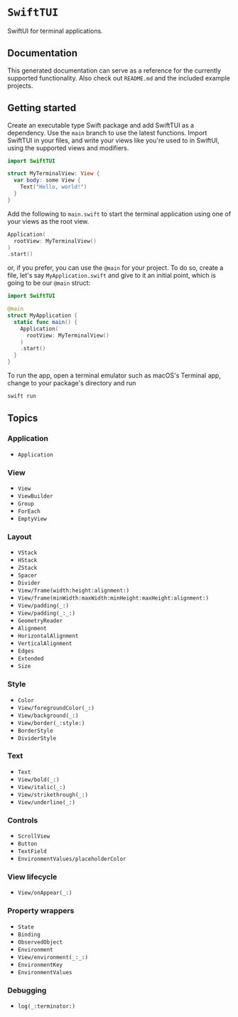 # ``SwiftTUI``

SwiftUI for terminal applications.

## Documentation

This generated documentation can serve as a reference for the currently supported functionality. Also check out `README.md` and the included example projects.

## Getting started

Create an executable type Swift package and add SwiftTUI as a dependency. Use the `main` branch to use the latest functions. Import SwiftTUI in your files, and write your views like you're used to in SwiftUI, using the supported views and modifiers. 

```swift
import SwiftTUI

struct MyTerminalView: View {
  var body: some View {
    Text("Hello, world!")
  }
}
```

Add the following to `main.swift` to start the terminal application using one of your views as the root view.

```swift
Application(
  rootView: MyTerminalView()
)
.start()
```
or, if you prefer, you can use the `@main` for your project. To do so, create a file, let's say `MyApplication.swift` and give to it an initial point, which is going to be our `@main` struct:

```swift
import SwiftTUI

@main
struct MyApplication {
  static func main() {
    Application(
      rootView: MyTerminalView()
    )
    .start()
  }
}
```

To run the app, open a terminal emulator such as macOS's Terminal app, change to your package's directory and run

```bash
swift run
```

## Topics

### Application

- ``Application``

### View

- ``View``
- ``ViewBuilder``
- ``Group``
- ``ForEach``
- ``EmptyView``

### Layout

- ``VStack``
- ``HStack``
- ``ZStack``
- ``Spacer``
- ``Divider``
- ``View/frame(width:height:alignment:)``
- ``View/frame(minWidth:maxWidth:minHeight:maxHeight:alignment:)``
- ``View/padding(_:)``
- ``View/padding(_:_:)``
- ``GeometryReader``
- ``Alignment``
- ``HorizontalAlignment``
- ``VerticalAlignment``
- ``Edges``
- ``Extended``
- ``Size``

### Style

- ``Color``
- ``View/foregroundColor(_:)``
- ``View/background(_:)``
- ``View/border(_:style:)``
- ``BorderStyle``
- ``DividerStyle``

### Text

- ``Text``
- ``View/bold(_:)``
- ``View/italic(_:)``
- ``View/strikethrough(_:)``
- ``View/underline(_:)``

### Controls

- ``ScrollView``
- ``Button``
- ``TextField``
- ``EnvironmentValues/placeholderColor``

### View lifecycle

- ``View/onAppear(_:)``

### Property wrappers

- ``State``
- ``Binding``
- ``ObservedObject``
- ``Environment``
- ``View/environment(_:_:)``
- ``EnvironmentKey``
- ``EnvironmentValues``

### Debugging

- ``log(_:terminator:)``

